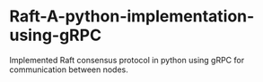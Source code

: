 # Raft-A-python-implementation-using-gRPC
Implemented Raft consensus protocol in python using gRPC for communication between nodes.  
